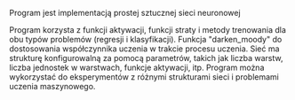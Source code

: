 
Program jest implementacją prostej sztucznej sieci neuronowej 

Program korzysta z funkcji aktywacji, funkcji straty i metody trenowania dla obu typów problemów (regresji i klasyfikacji).
Funkcja "darken_moody" do dostosowania współczynnika uczenia w trakcie procesu uczenia.
Sieć ma strukturę konfigurowalną za pomocą parametrów, takich jak liczba warstw, liczba jednostek w warstwach, funkcje aktywacji, itp.
Program można wykorzystać do eksperymentów z różnymi strukturami sieci i problemami uczenia maszynowego.
